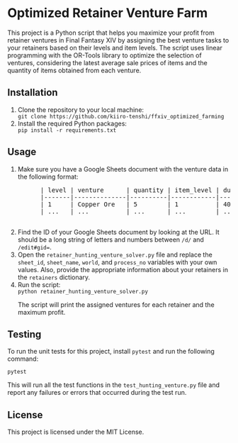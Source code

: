 <!DOCTYPE html>
<html>
<head>
  <meta charset="utf-8">
</head>
<body>
  <h1>Optimized Retainer Venture Farm</h1>

  <p>This project is a Python script that helps you maximize your profit from retainer ventures in Final Fantasy XIV by assigning the best venture tasks to your retainers based on their levels and item levels. The script uses linear programming with the OR-Tools library to optimize the selection of ventures, considering the latest average sale prices of items and the quantity of items obtained from each venture.</p>

  <h2>Installation</h2>

  <ol>
    <li>Clone the repository to your local machine:</li>
    <code>git clone https://github.com/kiiro-tenshi/ffxiv_optimized_farming</code>
    <li>Install the required Python packages:</li>
    <code>pip install -r requirements.txt</code>
  </ol>

  <h2>Usage</h2>

  <ol>
    <li>Make sure you have a Google Sheets document with the venture data in the following format:</li>
    <pre>
      | level | venture      | quantity | item_level | duration | cost | experience | item_id |
      |-------|--------------|----------|------------|----------|------|------------|---------|
      | 1     | Copper Ore   | 5        | 1          | 40       | 5    | 100        | 12345   |
      | ...   | ...          | ...      | ...        | ...      | ...  | ...        | ...     |
    </pre>
    <li>Find the ID of your Google Sheets document by looking at the URL. It should be a long string of letters and numbers between <code>/d/</code> and <code>/edit#gid=</code>.</li>
    <li>Open the <code>retainer_hunting_venture_solver.py</code> file and replace the <code>sheet_id</code>, <code>sheet_name</code>, <code>world</code>, and <code>process_no</code> variables with your own values. Also, provide the appropriate information about your retainers in the <code>retainers</code> dictionary.</li>
    <li>Run the script:</li>
    <code>python retainer_hunting_venture_solver.py</code>
    <p>The script will print the assigned ventures for each retainer and the maximum profit.</p>
  </ol>

  <h2>Testing</h2>

  <p>To run the unit tests for this project, install <code>pytest</code> and run the following command:</p>

  <code>pytest</code>

  <p>This will run all the test functions in the <code>test_hunting_venture.py</code> file and report any failures or errors that occurred during the test run.</p>

  <h2>License</h2>

  <p>This project is licensed under the MIT License.</p>
</body>
</html>

